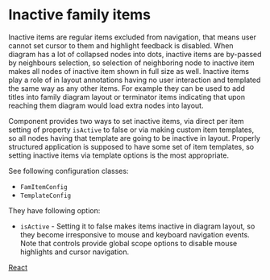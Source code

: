 # Inactive family items
Inactive items are regular items excluded from navigation, that means user cannot set cursor to them and highlight feedback is disabled. When diagram has a lot of collapsed nodes into dots, inactive items are by-passed by neighbours selection, so selection of neighboring node to inactive item makes all nodes of inactive item shown in full size as well. Inactive items play a role of in layout annotations having no user interaction and templated the same way as any other items. For example they can be used to add titles into family diagram layout or terminator items indicating that upon reaching them diagram would load extra nodes into layout.

Component provides two ways to set inactive items, via direct per item setting of property `isActive` to false or via making custom item templates, so all nodes having that template are going to be inactive in layout. Properly structured application is supposed to have some set of item templates, so setting inactive items via template options is the most appropriate.

See following configuration classes:

* `FamItemConfig`
* `TemplateConfig`

They have following option:

* `isActive` - Setting it to false makes items inactive in diagram layout, so they become irresponsive to mouse and keyboard navigation events. Note that controls provide global scope options to disable mouse highlights and cursor navigation.

[React](../src/Samples/InactiveFamilyItems.js)
